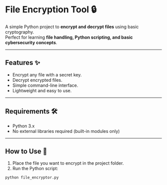 # File Encryption Tool 🔒

A simple Python project to **encrypt and decrypt files** using basic cryptography.  
Perfect for learning **file handling, Python scripting, and basic cybersecurity concepts**.

---

## Features ✨
- Encrypt any file with a secret key.
- Decrypt encrypted files.
- Simple command-line interface.
- Lightweight and easy to use.

---

## Requirements 🛠
- Python 3.x
- No external libraries required (built-in modules only)

---

## How to Use 🚀

1. Place the file you want to encrypt in the project folder.
2. Run the Python script:
```bash
python file_encryptor.py
